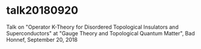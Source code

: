 # talk20180920
Talk on "Operator K-Theory for Disordered Topological Insulators and Superconductors" at "Gauge Theory and Topological Quantum Matter", Bad Honnef, September 20, 2018
